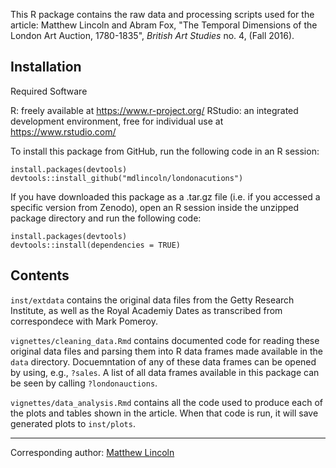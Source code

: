 This R package contains the raw data and processing scripts used for the article: Matthew Lincoln and Abram Fox, "The Temporal Dimensions of the London Art Auction, 1780-1835", _British Art Studies_ no. 4, (Fall 2016).

## Installation

Required Software

R: freely available at <https://www.r-project.org/>
RStudio: an integrated development environment, free for individual use at <https://www.rstudio.com/>

To install this package from GitHub, run the following code in an R session:

```{r}
install.packages(devtools)
devtools::install_github("mdlincoln/londonacutions")
```

If you have downloaded this package as a .tar.gz file (i.e. if you accessed a specific version from Zenodo), open an R session inside the unzipped package directory and run the following code:

```{r}
install.packages(devtools)
devtools::install(dependencies = TRUE)
```

## Contents

`inst/extdata` contains the original data files from the Getty Research Institute, as well as the Royal Academiy Dates as transcribed from correspondece with Mark Pomeroy.

`vignettes/cleaning_data.Rmd` contains documented code for reading these original data files and parsing them into R data frames made available in the `data` directory.
Docuemntation of any of these data frames can be opened by using, e.g., `?sales`.
A list of all data frames available in this package can be seen by calling `?londonauctions`.

`vignettes/data_analysis.Rmd` contains all the code used to produce each of the plots and tables shown in the article.
When that code is run, it will save generated plots to `inst/plots`.

---
Corresponding author: [Matthew Lincoln](http://matthewlincoln.net)
